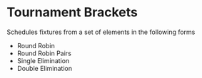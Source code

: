 # Tournament Brackets

Schedules fixtures from a set of elements in the following forms
- Round Robin
- Round Robin Pairs
- Single Elimination
- Double Elimination
